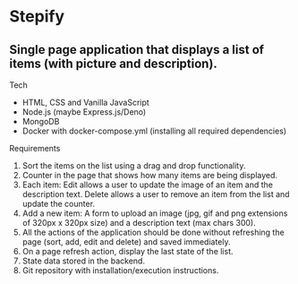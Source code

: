 # Stepify
## Single page application that displays a list of items (with picture and description).

Tech
- HTML, CSS and Vanilla JavaScript
- Node.js (maybe Express.js/Deno)
- MongoDB
- Docker with docker-compose.yml (installing all required dependencies)

Requirements
1. Sort the items on the list using a drag and drop functionality.
2. Counter in the page that shows how many items are being displayed.
3. Each item: Edit allows a user to update the image of an item and the description text. Delete allows a user to remove an item from the list and update the counter.
4. Add a new item: A form to upload an image (jpg, gif and png extensions of 320px x 320px size) and a description text (max chars 300).
5. All the actions of the application should be done without refreshing the page (sort, add, edit and delete) and saved immediately.
6. On a page refresh action, display the last state of the list.
7. State data stored in the backend.
8. Git repository with installation/execution instructions.